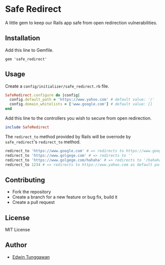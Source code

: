 # Safe Redirect

A little gem to keep our Rails app safe from open redirection vulnerabilities.

## Installation

Add this line to Gemfile.

```
gem 'safe_redirect'
```

##  Usage

Create a `config/initializer/safe_redirect.rb` file.

```rb
SafeRedirect.configure do |config|
  config.default_path = 'https://www.yahoo.com' # default value: '/'
  config.domain_whitelists = ['www.google.com'] # default value: []
end
```

Add this line to the controllers you wish to secure from open redirection.

```rb
include SafeRedirect
```

The `redirect_to` method provided by Rails will be overrode by `safe_redirect`'s `redirect_to` method.

```rb
redirect_to 'https://www.google.com' # => redirects to https://www.google.com
redirect_to 'https://www.golgege.com' # => redirects to ''
redirect_to 'https://www.golgege.com/hahaha' # => redirects to '/hahaha'
redirect_to 1234 # => redirects to https://www.yahoo.com as default path
```

## Contributing

- Fork the repository
- Create a branch for a new feature or bug fix, build it
- Create a pull request

## License

MIT License

## Author

- [Edwin Tunggawan](https://github.com/sdsdkkk)
